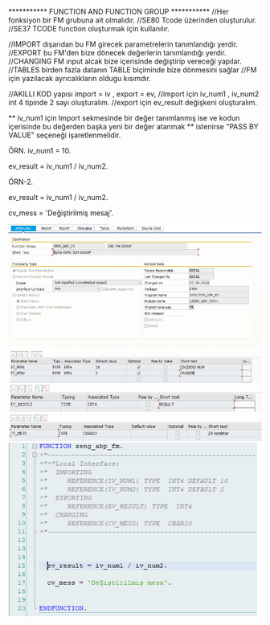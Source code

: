 *********** FUNCTION AND FUNCTION GROUP *********** 
//Her fonksiyon bir FM grubuna ait olmalıdır.
//SE80 Tcode üzerinden oluşturulur.
//SE37 TCODE function oluşturmak için kullanılır.

//IMPORT dışarıdan bu FM girecek parametrelerin tanımlandığı yerdir.
//EXPORT bu FM'den bize dönecek değerlerin tanımlandığı yerdir.
//CHANGING FM ınput alcak bize içerisinde değiştirip vereceği yapılar.
//TABLES birden fazla datanın TABLE biçiminde bize dönmesini sağlar
//FM için yazılacak ayrıcalıkların oldugu kısımdır.

//AKILLI KOD yapısı import = iv , export = ev,
//import için iv_num1 , iv_num2 int 4 tipinde 2 sayı oluşturalım. 
//export için ev_result değişkeni oluşturalım.

** iv_num1 için Import sekmesinde bir değer tanımlanmış ise ve kodun içerisinde bu değerden başka yeni bir değer atanmak
** istenirse "PASS BY VALUE" seçeneği işaretlenmelidir.

ÖRN.
iv_num1 = 10.

ev_result = iv_num1 / iv_num2.

ÖRN-2.

  ev_result = iv_num1 / iv_num2.

  cv_mess = 'Değiştirilmiş mesaj'.

![SE37](https://github.com/enginksaa/ABAP/blob/main/ABAP_Notes/FM_FMGRP/FM_ATTRIBUTES.png)
![SE37](https://github.com/enginksaa/ABAP/blob/main/ABAP_Notes/FM_FMGRP/FM_IMPORT.png)
![SE37](https://github.com/enginksaa/ABAP/blob/main/ABAP_Notes/FM_FMGRP/FM_EXPORT.png)
![SE37](https://github.com/enginksaa/ABAP/blob/main/ABAP_Notes/FM_FMGRP/FM_CHANGING.png)
![SE37](https://github.com/enginksaa/ABAP/blob/main/ABAP_Notes/FM_FMGRP/FM_SOURCECODE.png)


